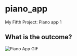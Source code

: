 # piano_app

My Fifth Project: Piano app 1 

## What is the outcome?

![Piano App GIF](https://user-images.githubusercontent.com/74512232/163667970-21bf8e7d-a8eb-4339-9604-a48d2775b6e8.gif)


